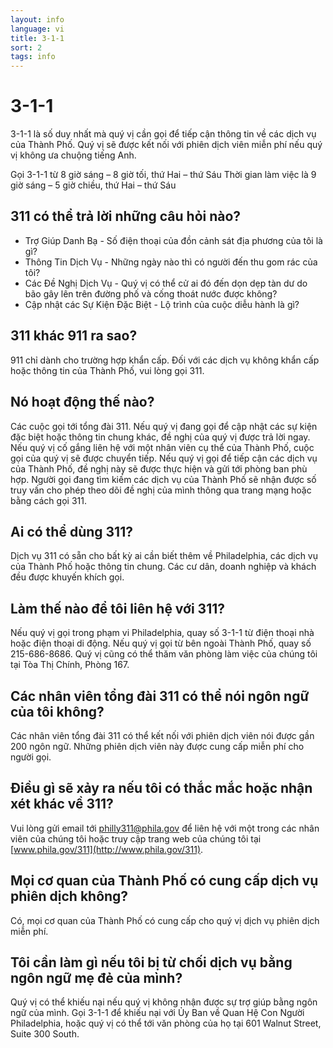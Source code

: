 ```yaml
---
layout: info
language: vi
title: 3-1-1
sort: 2
tags: info
---
```

3-1-1
=====
3-1-1 là số duy nhất mà quý vị cần gọi để tiếp cận thông tin về các dịch
vụ của Thành Phố. Quý vị sẽ được kết nối với phiên dịch viên miễn phí
nếu quý vị không ưa chuộng tiếng Anh.
 
Gọi 3-1-1 từ 8 giờ sáng – 8 giờ tối, thứ Hai – thứ Sáu
Thời gian làm việc là 9 giờ sáng – 5 giờ chiều, thứ Hai – thứ Sáu
 
311 có thể trả lời những câu hỏi nào?
-------------------------------------
- Trợ Giúp Danh Bạ - Số điện thoại của đồn cảnh sát địa phương của tôi là gì?
- Thông Tin Dịch Vụ - Những ngày nào thì có người đến thu gom rác của tôi?
- Các Đề Nghị Dịch Vụ - Quý vị có thể cử ai đó đến dọn dẹp tàn dư do bão gây lên trên
đường phố và cống thoát nước được không?
- Cập nhật các Sự Kiện Đặc Biệt - Lộ trình của cuộc diễu hành là gì?

311 khác 911 ra sao?
--------------------
911 chỉ dành cho trường hợp khẩn cấp. Đối với các dịch vụ không khẩn cấp hoặc thông tin
của Thành Phố, vui lòng gọi 311.

Nó hoạt động thế nào?
---------------------
Các cuộc gọi tới tổng đài 311. Nếu quý vị đang gọi để cập nhật các sự kiện đặc biệt hoặc
thông tin chung khác, đề nghị của quý vị được trả lời ngay. Nếu quý vị cố gắng liên hệ với
một nhân viên cụ thể của Thành Phố, cuộc gọi của quý vị sẽ được chuyển tiếp. Nếu quý vị gọi
để tiếp cận các dịch vụ của Thành Phố, đề nghị này sẽ được thực hiện và gửi tới phòng ban phù
hợp. Người gọi đang tìm kiếm các dịch vụ của Thành Phố sẽ nhận được số truy vấn cho
phép theo dõi đề nghị của mình thông qua trang mạng hoặc bằng cách gọi 311.

Ai có thể dùng 311?
-------------------
Dịch vụ 311 có sẵn cho bất kỳ ai cần biết thêm về Philadelphia, các dịch vụ của Thành Phố
hoặc thông tin chung. Các cư dân, doanh nghiệp và khách đều được khuyến khích gọi.

Làm thế nào để tôi liên hệ với 311?
-----------------------------------
Nếu quý vị gọi trong phạm vi Philadelphia, quay số 3-1-1 từ điện thoại nhà hoặc điện thoại
di động. Nếu quý vị gọi từ bên ngoài Thành Phố, quay số 215-686-8686. Quý vị cũng có thể
thăm văn phòng làm việc của chúng tôi tại Tòa Thị Chính, Phòng 167.

Các nhân viên tổng đài 311 có thể nói ngôn ngữ của tôi không?
-------------------------------------------------------------
Các nhân viên tổng đài 311 có thể kết nối với phiên dịch viên nói được gần 200 ngôn ngữ.
Những phiên dịch viên này được cung cấp miễn phí cho người gọi.

Điều gì sẽ xảy ra nếu tôi có thắc mắc hoặc nhận xét khác về 311?
----------------------------------------------------------------
Vui lòng gửi email tới [philly311@phila.gov](mailto:philly311@phila.gov) để liên hệ với một trong các nhân viên của chúng
tôi hoặc truy cập trang web của chúng tôi tại [www.phila.gov/311](http://www.phila.gov/311).

Mọi cơ quan của Thành Phố có cung cấp dịch vụ phiên dịch không?
---------------------------------------------------------------
Có, mọi cơ quan của Thành Phố có cung cấp cho quý vị dịch vụ phiên dịch miễn phí.

Tôi cần làm gì nếu tôi bị từ chối dịch vụ bằng ngôn ngữ mẹ đẻ của mình?
-----------------------------------------------------------------------
Quý vị có thể khiếu nại nếu quý vị không nhận được sự trợ giúp bằng ngôn ngữ của mình.
Gọi 3-1-1 để khiếu nại với Ủy Ban về Quan Hệ Con Người Philadelphia, hoặc quý vị có
thể tới văn phòng của họ tại 601 Walnut Street, Suite 300 South.